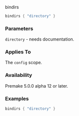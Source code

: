 bindirs

```lua
bindirs { "directory" }
```

### Parameters ###

`directory` - needs documentation.

### Applies To ###

The `config` scope.

### Availability ###

Premake 5.0.0 alpha 12 or later.

### Examples ###

```lua
bindirs { "directory" }
```

